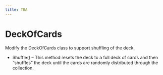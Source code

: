 ```yaml
---
title: TBA
---
```

# DeckOfCards

Modify the DeckOfCards class to support shuffling of the deck.

* Shuffle() – This method resets the deck to a full deck of cards and then “shuffles” the deck until the cards are randomly distributed through the collection.
